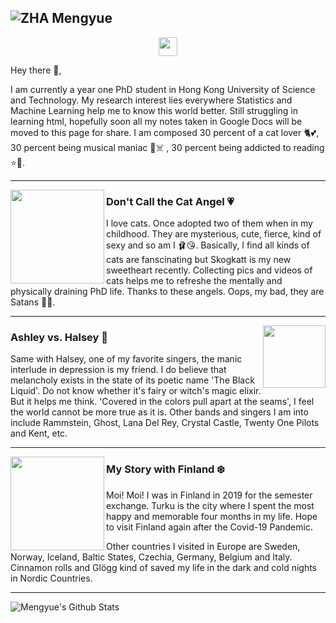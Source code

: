 ## ![ZHA Mengyue](https://github.com/Dolores2333/ZHA-Mengyue/blob/master/BlackBeachFullCroped.jpg)
<p align='center'>
<a href="https://www.instagram.com/zhamengyue/?hl=en"><img height="30" src="https://github.com/Dolores2333/ZHA-Mengyue/blob/master/instagram.png?raw=true"></a>
</p>
Hey there 👋,
</p>
I am currently a year one PhD student in Hong Kong University of Science and Technology. My research interest lies everywhere Statistics and Machine Learning help me to know this world better. Still struggling in learning html, hopefully soon all my notes taken in Google Docs will be moved to this page for share. I am composed 30 percent of a cat lover 🐈💕, 30 percent being musical maniac 🎼☠️ , 30 percent being addicted to reading ⭐🧠.
 
  ---
 
 <p>
  <img width="150" align='left' src="https://github.com/Dolores2333/ZHA-Mengyue/blob/master/AGermanCat.jpg?raw=true">
</p>

### Don't Call the Cat Angel 💗

I love cats. Once adopted two of them when in my childhood. They are mysterious, cute, fierce, kind of sexy and so am I 🩰😘. Basically, I find all kinds of cats are fanscinating but Skogkatt is my new sweetheart recently. Collecting pics and videos of cats helps me to refreshe the mentally and physically draining PhD life. Thanks to these angels. Oops, my bad, they are Satans 👼😈. 

 ---

<p>
  <a href="https://github.com/Dolores2333/ZHA-Mengyue/blob/master/HalseyPaint.jpg"><img width="100" align='right' src="https://github.com/Dolores2333/ZHA-Mengyue/blob/master/HalseyPaint.jpg?raw=true"></a>
</p>

### Ashley vs. Halsey 🦄
Same with Halsey, one of my favorite singers, the manic interlude in depression is my friend. I do believe that melancholy exists in the state of its poetic name 'The Black Liquid'. Do not know whether it's fairy or witch's magic elixir. But it helps me think. 'Covered in the colors pull apart at the seams', I feel the world cannot be more true as it is. Other bands and singers I am into include Rammstein, Ghost, Lana Del Rey, Crystal Castle, Twenty One Pilots and Kent, etc.

 ---

<p>
 <img width="150" align='left' src="https://github.com/Dolores2333/ZHA-Mengyue/blob/master/MeSittingOnIce.jpg?raw=true">
</p>

### My Story with Finland ❄️
Moi! Moi! I was in Finland in 2019 for the semester exchange. Turku is the city where I spent the most happy and memorable four months in my life. Hope to visit Finland again after the Covid-19 Pandemic. 

Other countries I visited in Europe are Sweden, Norway, Iceland, Baltic States, Czechia, Germany, Belgium and Italy. Cinnamon rolls and Glögg kind of saved my life in the dark and cold nights in Nordic Countries. 

 ---

<p>

![Mengyue's Github Stats](https://github-readme-stats.vercel.app/api?username=Dolores2333&show_icons=true&theme=radical)
